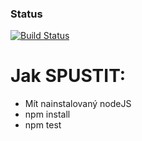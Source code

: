 
### Status
[![Build Status](https://travis-ci.org/Rockuo/BP-Implementace.png)](https://travis-ci.org/Rockuo/BP-Implementace)


# Jak SPUSTIT:
* Mít nainstalovaný nodeJS
* npm install
* npm test
